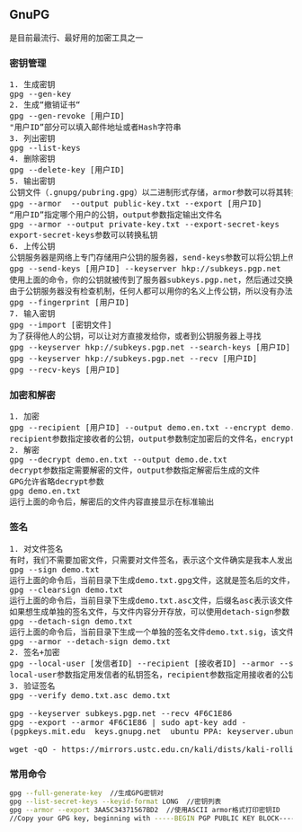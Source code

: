 ## GnuPG
是目前最流行、最好用的加密工具之一<br/>

### 密钥管理
<pre>
1. 生成密钥
gpg --gen-key
2. 生成“撤销证书“
gpg --gen-revoke [用户ID]
"用户ID”部分可以填入邮件地址或者Hash字符串
3. 列出密钥
gpg --list-keys
4. 删除密钥
gpg --delete-key [用户ID]
5. 输出密钥
公钥文件（.gnupg/pubring.gpg）以二进制形式存储，armor参数可以将其转换成ASCII码显示
gpg --armor  --output public-key.txt --export [用户ID]
“用户ID”指定哪个用户的公钥，output参数指定输出文件名
gpg --armor --output private-key.txt --export-secret-keys
export-secret-keys参数可以转换私钥
6. 上传公钥
公钥服务器是网络上专门存储用户公钥的服务器，send-keys参数可以将公钥上传到服务器
gpg --send-keys [用户ID] --keyserver hkp://subkeys.pgp.net
使用上面的命令，你的公钥就被传到了服务器subkeys.pgp.net，然后通过交换机制，所有的公钥服务器最终都会包含你的公钥
由于公钥服务器没有检查机制，任何人都可以用你的名义上传公钥，所以没有办法保证服务器上公钥的可靠性，通常，你可以在网站上公布一个公钥指纹，让其他人核对下载到的公钥是否为真，fingerprint参数生成公钥指纹：
gpg --fingerprint [用户ID]
7. 输入密钥
gpg --import [密钥文件]
为了获得他人的公钥，可以让对方直接发给你，或者到公钥服务器上寻找
gpg --keyserver hkp://subkeys.pgp.net --search-keys [用户ID]
gpg --keyserver hkp://subkeys.pgp.net --recv [用户ID]
gpg --recv-keys [用户ID]
</pre>

### 加密和解密
<pre>
1. 加密
gpg --recipient [用户ID] --output demo.en.txt --encrypt demo.txt
recipient参数指定接收者的公钥，output参数制定加密后的文件名，encrypt参数指定源文件
2. 解密
gpg --decrypt demo.en.txt --output demo.de.txt
decrypt参数指定需要解密的文件，output参数指定解密后生成的文件
GPG允许省略decrypt参数
gpg demo.en.txt
运行上面的命令后，解密后的文件内容直接显示在标准输出
</pre>

### 签名
<pre>
1. 对文件签名
有时，我们不需要加密文件，只需要对文件签名，表示这个文件确实是我本人发出的
gpg --sign demo.txt
运行上面的命令后，当前目录下生成demo.txt.gpg文件，这就是签名后的文件，默认采用二进制存储，如果想生成ASCII码的签名文件，可以使用clearsign参数
gpg --clearsign demo.txt
运行上面的命令后，当前目录下生成demo.txt.asc文件，后缀名asc表示该文件是ASCII码形式的
如果想生成单独的签名文件，与文件内容分开存放，可以使用detach-sign参数
gpg --detach-sign demo.txt
运行上面的命令后，当前目录下生成一个单独的签名文件demo.txt.sig，该文件是二进制形式的，如果想要采用ASCII码形式，要加上armor参数
gpg --armor --detach-sign demo.txt
2. 签名+加密
gpg --local-user [发信者ID] --recipient [接收者ID] --armor --sign --encrypt demo.txt
local-user参数指定用发信者的私钥签名，recipient参数指定用接收者的公钥加密，armor参数表示采用ASCII码形式显示，sign参数表示需要签名，encrypt参数制定源文件
3. 验证签名
gpg --verify demo.txt.asc demo.txt

gpg --keyserver subkeys.pgp.net --recv 4F6C1E86
gpg --export --armor 4F6C1E86 | sudo apt-key add -
(pgpkeys.mit.edu  keys.gnupg.net  ubuntu PPA: keyserver.ubuntu.com)

wget -qO - https://mirrors.ustc.edu.cn/kali/dists/kali-rolling/Release.gpg | sudo apt-key add -
</pre>

### 常用命令
```sh
gpg --full-generate-key  //生成GPG密钥对
gpg --list-secret-keys --keyid-format LONG  //密钥列表
gpg --armor --export 3AA5C34371567BD2  //使用ASCII armor格式打印密钥ID
//Copy your GPG key, beginning with -----BEGIN PGP PUBLIC KEY BLOCK----- and ending with -----END PGP PUBLIC KEY BLOCK-----
```
